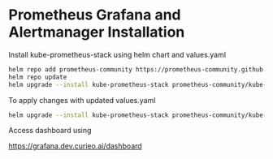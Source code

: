 # Prometheus Grafana and Alertmanager Installation

Install kube-prometheus-stack using helm chart and values.yaml

```bash
helm repo add prometheus-community https://prometheus-community.github.io/helm-charts
helm repo update
helm upgrade --install kube-prometheus-stack prometheus-community/kube-prometheus-stack -n monitoring --create-namespace --values values.yaml

```

To apply changes with updated values.yaml

```bash
helm upgrade --install kube-prometheus-stack prometheus-community/kube-prometheus-stack -n monitoring --values values.yaml

```

Access dashboard using 

https://grafana.dev.curieo.ai/dashboard

